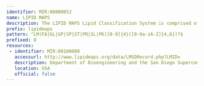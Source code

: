 ```yaml
---
identifier: MIR:00000052
name: LIPID MAPS
description: The LIPID MAPS Lipid Classification System is comprised of eight lipid categories, each with its own subclassification hierarchy. All lipids in the LIPID MAPS Structure Database (LMSD) have been classified using this system and have been assigned LIPID MAPS ID's which reflects their position in the classification hierarchy.
prefix: lipidmaps
pattern: ^LM(FA|GL|GP|SP|ST|PR|SL|PK)[0-9]{4}([0-9a-zA-Z]{4,6})?$
prefixed: 0
resources:
 - identifier: MIR:00100080
   accessurl: http://www.lipidmaps.org/data/LMSDRecord.php?LMID=
   description: Department of Bioengineering and the San Diego Supercomputer Center
   location: USA
   official: false
---
```

